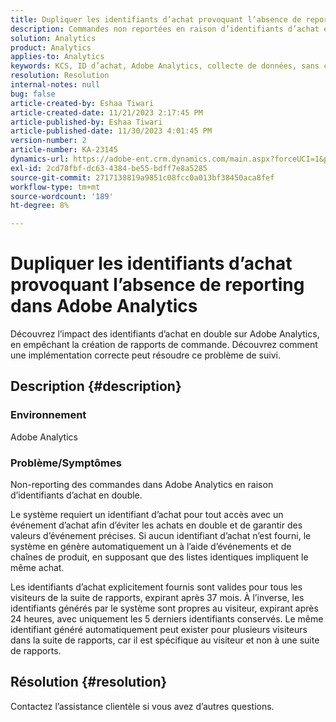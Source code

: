 ```yaml
---
title: Dupliquer les identifiants d’achat provoquant l’absence de reporting dans Adobe Analytics
description: Commandes non reportées en raison d’identifiants d’achat en double. Ce problème se produit car ces ID ne sont pas transmis dans l’implémentation.
solution: Analytics
product: Analytics
applies-to: Analytics
keywords: KCS, ID d’achat, Adobe Analytics, collecte de données, sans création de rapports, FAQ
resolution: Resolution
internal-notes: null
bug: false
article-created-by: Eshaa Tiwari
article-created-date: 11/21/2023 2:17:45 PM
article-published-by: Eshaa Tiwari
article-published-date: 11/30/2023 4:01:45 PM
version-number: 2
article-number: KA-23145
dynamics-url: https://adobe-ent.crm.dynamics.com/main.aspx?forceUCI=1&pagetype=entityrecord&etn=knowledgearticle&id=2863b9bc-7888-ee11-8179-6045bd006268
exl-id: 2cd78fbf-dc63-4384-be55-bdff7e8a5285
source-git-commit: 2717138819a9851c08fcc0a013bf38450aca8fef
workflow-type: tm+mt
source-wordcount: '189'
ht-degree: 8%

---
```


# Dupliquer les identifiants d’achat provoquant l’absence de reporting dans Adobe Analytics


Découvrez l’impact des identifiants d’achat en double sur Adobe Analytics, en empêchant la création de rapports de commande. Découvrez comment une implémentation correcte peut résoudre ce problème de suivi.

## Description {#description}


### Environnement

Adobe Analytics

### <b>Problème/Symptômes</b>

Non-reporting des commandes dans Adobe Analytics en raison d’identifiants d’achat en double.

Le système requiert un identifiant d’achat pour tout accès avec un événement d’achat afin d’éviter les achats en double et de garantir des valeurs d’événement précises. Si aucun identifiant d’achat n’est fourni, le système en génère automatiquement un à l’aide d’événements et de chaînes de produit, en supposant que des listes identiques impliquent le même achat.

Les identifiants d’achat explicitement fournis sont valides pour tous les visiteurs de la suite de rapports, expirant après 37 mois. À l’inverse, les identifiants générés par le système sont propres au visiteur, expirant après 24 heures, avec uniquement les 5 derniers identifiants conservés. Le même identifiant généré automatiquement peut exister pour plusieurs visiteurs dans la suite de rapports, car il est spécifique au visiteur et non à une suite de rapports.


## Résolution {#resolution}


Contactez l’assistance clientèle si vous avez d’autres questions.
